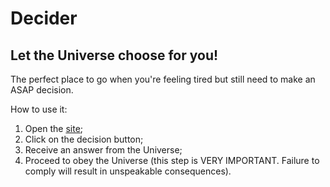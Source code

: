 # Decider
## Let the Universe choose for you!

The perfect place to go when you're feeling tired but still need to make an ASAP decision.

How to use it:

1. Open the [site](https://tayllan.github.io/decider);
2. Click on the decision button;
3. Receive an answer from the Universe;
4. Proceed to obey the Universe (this step is VERY IMPORTANT. Failure to comply will result in unspeakable consequences).
